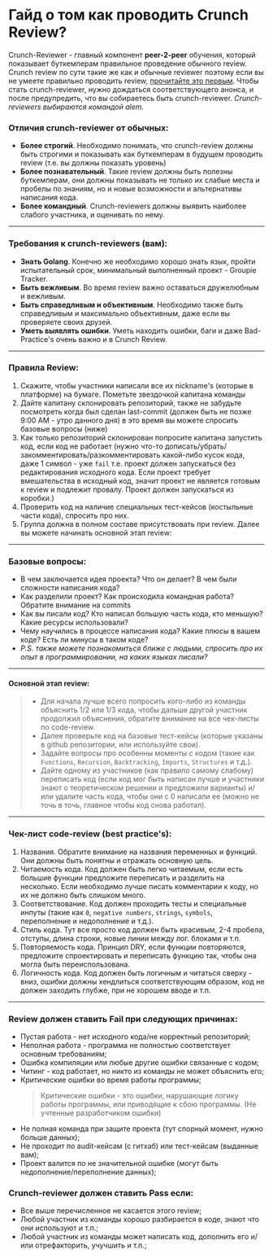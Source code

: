 # Гайд о том как проводить Crunch Review?

Crunch-Reviewer - главный компонент **peer-2-peer** обучения, который показывает буткемперам правильное проведение обычного review. Crunch review по сути такие же как и обычные reviewer поэтому если вы не умеете правильно проводить review, [прочитайте это первым](https://github.com/alem-01/docs/blob/master/how-to-review.md). Чтобы стать crunch-reviewer, нужно дождаться соответствующего анонса, и после предупредить, что вы собираетесь быть crunch-reviewer.
_Crunch-reviewers выбираются командой alem._

### Отличия crunch-reviewer от обычных:

- **Более строгий**. Необходимо понимать, что crunch-review должны быть строгими и показывать как буткемперам в будущем проводить review (т.е. вы должны показать уровень)
- **Более познавательный**. Такие review должны быть полезны буткемперам, они должны показывать не только их слабые места и пробелы по знаниям, но и новые возможности и альтернативы написания кода.
- **Более командный**. Crunch-reviewers должны выявить наиболее слабого участника, и оценивать по нему.

---

### Требования к crunch-reviewers (вам):

- **Знать Golang**. Конечно же необходимо хорошо знать язык, пройти испытательный срок, минимальный выполненный проект - Groupie Tracker.
- **Быть вежливым**. Во время review важно оставаться дружелюбным и вежливым.
- **Быть справедливым и объективным**. Необходимо также быть справедливым и максимально объективным, даже если вы проверяете своих друзей.
- **Уметь выявлять ошибки**. Уметь находить ошибки, баги и даже Bad-Practice's очень важно и в Crunch Review.

---

### Правила Review:

1. Скажите, чтобы участники написали все их nickname's (которые в платформе) на бумаге. Пометьте звездочкой капитана команды
2. Дайте капитану склонировать репозиторий, также не забудьте посмотреть когда был сделан last-commit (должен быть не позже 9:00 AM - утро данного дня) в это время вы можете спросить базовые вопросы (ниже)
3. Как только репозиторий склонирован попросите капитана запустить код, если код не работает (нужно что-то дописать/убрать/закомментировать/разкомментировать какой-либо кусок кода, даже 1 символ - уже `fail` т.е. проект должен запускаться без редактирования исходного кода. Если проект требует вмешательства в исходный код, значит проект не является готовым к review и подлежит провалу. Проект должен запускаться из коробки.)
4. Проверить код на наличие специальных тест-кейсов (костыльные части кода), спросить про них.
5. Группа должна в полном составе присутствовать при review. Далее вы можете начинать основной этап review:

---

### Базовые вопросы:

- В чем заключается идея проекта? Что он делает? В чем были сложности написания кода?
- Как разделили проект? Как происходила командная работа? Обратите внимание на commits
- Как вы писали код? Кто написал большую часть кода, кто меньшую? Какие ресурсы использовали?
- Чему научились в процессе написания кода? Какие плюсы в вашем коде? Есть ли минусы в таком коде?
- _P.S. также можете познакомиться ближе с людьми, спросить про их опыт в программировании, на каких языках писали?_

---

#### Основной этап review:

> - Для начала лучше всего попросить кого-либо из команды объяснить 1/2 или 1/3 кода, чтобы дальше другой участник продолжил объяснения, обратите внимание на все чек-листы по code-review.
> - Далее проверьте код на базовые тест-кейсы (которые указаны в github репозитории, или используйте свои).
> - Задайте вопросы про особенны моменты с кодом (такие как `Functions`, `Recursion`, `Backtracking`, `Imports`, `Structures` и т.д.).
> - Дайте одному из участников (как правило самому слабому) переписать код (если код мог быть написан лучше и участники знают о теоретическом решении и предложили варианты) и/или удалите часть кода, чтобы они с 0 написали ее (можно не точь в точь, главное чтобы код снова работал).

---

### Чек-лист code-review (best practice's):

1. Названия. Обратите внимание на названия переменных и функций. Они должны быть понятны и отражать основную цель.
2. Читаемость кода. Код должен быть легко читаемым, если есть большие функции предложите переписать и разделить на несколько. Если необходимо лучше писать комментарии к коду, но их не должно быть слишком много.
3. Соответствование. Код должен проходить тесты и специальные инпуты (такие как `0`, `negative numbers`, `strings`, `symbols`, переполнение и недополнение и т.д.).
4. Стиль кода. Тут все просто код должен быть красивым, 2-4 пробела, отступы, длина строки, новые линии между лог. блоками и т.п.
5. Повторяемость кода. Принцип DRY, если функции повторяются, предложите спроектировать и переписать функцию так, чтобы она могла быть переиспользована.
6. Логичность кода. Код должен быть логичным и читаться сверху - вниз, ошибки должны хендлиться соответствующим образом, код не должен заходить глубже, при не хорошем вводе и т.п.

---

### Review должен ставить **Fail** при следующих причинах:

- Пустая работа - нет исходного кода/не корректный репозиторий;
- Неполная работа - программа не полностью соответствует основным требованиям;
- Ошибка компиляции или любые другие ошибки связанные с кодом;
- Читинг - код работает, но никто из команды не может объяснить его;
- Критические ошибки во время работы программы;
  > Критические ошибки - это ошибки, нарушающие логику работы программы, или приводящие к сбою программы. (Не учтенные разработчиком ошибки)
- Не полная команда при защите проекта (тут спорный момент, нужно больше данных);
- Не проходит по audit-кейсам (с гитхаб) или тест-кейсам (выданные вам);
- Проект валится по не значительной ошибке (могут быть недополнение/переполнение данных);
  

### Crunch-reviewer должен ставить **Pass** если:

- Все выше перечисленное не касается этого review;
- Любой участник из команды хорошо разбирается в коде, знают что они используют и т.п.;
- Любой участник из команды может написать код, дополнить его и/или отрефакторить, учучшить и т.п.;
